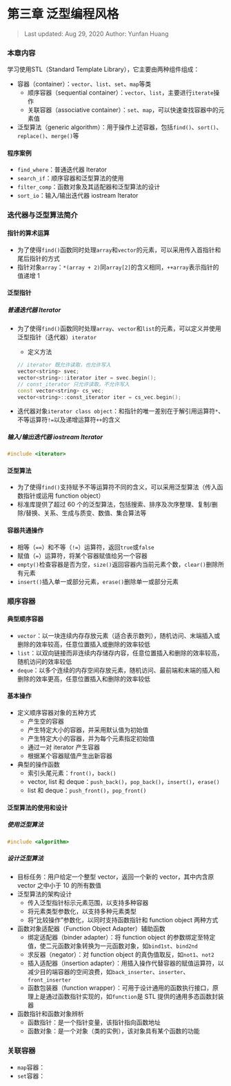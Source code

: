 # 第三章 泛型编程风格

> Last updated: Aug 29, 2020
> Author: Yunfan Huang

### 本章内容

学习使用STL（Standard Template Library），它主要由两种组件组成：

* 容器（container）：`vector`、`list`、`set`、`map`等类
  * 顺序容器（sequential container）：`vector`、`list`，主要进行`iterate`操作
  * 关联容器（associative container）：`set`、`map`，可以快速查找容器中的元素值
* 泛型算法（generic algorithm）：用于操作上述容器，包括`find()`、`sort()`、`replace()`、`merge()`等

#### 程序案例

* `find_where`：普通迭代器 Iterator
* `search_if`：顺序容器和泛型算法的使用
* `filter_comp`：函数对象及其适配器和泛型算法的设计
* `sort_io`：输入/输出迭代器 iostream Iterator

### 迭代器与泛型算法简介

#### 指针的算术运算

* 为了使得`find()`函数同时处理`array`和`vector`的元素，可以采用传入首指针和尾后指针的方式
* 指针对象`array`：`*(array + 2)`同`array[2]`的含义相同，`++array`表示指针的值递增 1

#### 泛型指针

##### 普通迭代器 Iterator

* 为了使得`find()`函数同时处理`array`、`vector`和`list`的元素，可以定义并使用泛型指针（迭代器）`iterator`

  * 定义方法

  ```c++
  // iterator 既允许读取，也允许写入
  vector<string> svec;
  vector<string>::iterator iter = svec.begin();
  // const_iterator 只允许读取，不允许写入
  const vector<string> cs_vec;
  vector<string>::const_iterator iter = cs_vec.begin();
  ```

* 迭代器对象`iterator class object`：和指针的唯一差别在于解引用运算符`*`、不等运算符`!=`以及递增运算符`++`的含义

##### 输入/输出迭代器 iostream Iterator

```c++
#include <iterator>
```

#### 泛型算法

* 为了使得`find()`支持赋予不等运算符不同的含义，可以采用泛型算法（传入函数指针或运用 function object）
* 标准库提供了超过 60 个的泛型算法，包括搜索、排序及次序整理、复制/删除/替换、关系、生成与质变、数值、集合算法等

#### 容器共通操作

* 相等（`==`）和不等（`!=`）运算符，返回`true`或`false`
* 赋值（`=`）运算符，将某个容器赋值给另一个容器
* `empty()`检查容器是否为空，`size()`返回容器内当前元素个数，`clear()`删除所有元素
* `insert()`插入单一或部分元素，`erase()`删除单一或部分元素

### 顺序容器

#### 典型顺序容器

* `vector`：以一块连续内存存放元素（适合表示数列），随机访问、末端插入或删除的效率较高，任意位置插入或删除的效率较低
* `list`：以双向链接而非连续内存储存内容，任意位置插入和删除的效率较高，随机访问的效率较低
* `deque`：以多个连续的内存空间存放元素，随机访问、最前端和末端的插入和删除的效率更高，任意位置插入和删除的效率较低

#### 基本操作

* 定义顺序容器对象的五种方式
  * 产生空的容器
  * 产生特定大小的容器，并采用默认值为初始值
  * 产生特定大小的容器，并为每个元素指定初始值
  * 通过一对 iterator 产生容器
  * 根据某个容器赋值产生出新容器
* 典型的操作函数
  * 索引头尾元素：`front()`，`back()`
  * vector, list 和 deque：`push_back()`，`pop_back()`，`insert()`，`erase()`
  * list 和 deque：`push_front()`，`pop_front()`

#### 泛型算法的使用和设计

##### 使用泛型算法

```c++
#include <algorithm>
```

##### 设计泛型算法

* 目标任务：用户给定一个整型 vector，返回一个新的 vector，其中内含原 vector 之中小于 10 的所有数值
* 泛型算法的架构设计
  * 传入泛型指针标示元素范围，以支持多种容器
  * 将元素类型参数化，以支持多种元素类型
  * 将“比较操作”参数化，以同时支持函数指针和 function object 两种方式
* 函数对象适配器（Function Object Adapter）辅助函数
  * 绑定适配器（binder adapter）：将 function object  的参数绑定至特定值，使二元函数对象转换为一元函数对象，如`bind1st`、`bind2nd`
  * 求反器（negator）：对 function object  的真伪值取反，如`not1`、`not2`
  * 插入适配器（insertion adapter）：用插入操作代替容器的赋值运算符，以减少目的端容器的空间浪费，如`back_inserter`、`inserter`、`front_inserter`
  * 函数包装器（function wrapper）：可用于设计通用的函数执行接口，原理上是通过函数指针实现的，如`function`是 STL 提供的通用多态函数封装器
* 函数指针和函数对象辨析
  * 函数指针：是一个指针变量，该指针指向函数地址
  * 函数对象：是一个对象（类的实例），该对象具有某个函数的功能

### 关联容器

* `map`容器：
* `set`容器：